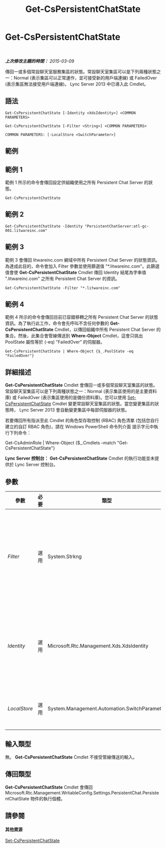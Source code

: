 ﻿---
title: Get-CsPersistentChatState
TOCTitle: Get-CsPersistentChatState
ms:assetid: 598086c9-a8c7-4b81-84ba-1807f1183024
ms:mtpsurl: https://technet.microsoft.com/zh-tw/library/JJ204915(v=OCS.15)
ms:contentKeyID: 49291007
ms.date: 08/10/2015
mtps_version: v=OCS.15
ms.translationtype: HT
---

# Get-CsPersistentChatState

 

_**上次修改主題的時間：** 2015-03-09_

傳回一或多個常設聊天室服務集區的狀態。常設聊天室集區可以是下列兩種狀態之一：Normal (表示集區可以正常運作，並可接受新的用戶端連線) 或 FailedOver (表示集區無法接受用戶端連線)。 Lync Server 2013 中已導入此 Cmdlet。

## 語法

    Get-CsPersistentChatState [-Identity <XdsIdentity>] <COMMON PARAMETERS>

    Get-CsPersistentChatState [-Filter <String>] <COMMON PARAMETERS>

    COMMON PARAMETERS: [-LocalStore <SwitchParameter>]

## 範例

## 範例 1

範例 1 所示的命令會傳回設定供組織使用之所有 Persistent Chat Server 的狀態。

    Get-CsPersistentChatState

## 範例 2

    Get-CsPersistentChatState -Identity "PersistentChatServer:atl-gc-001.litwareinc.com"

## 範例 3

範例 3 會傳回 litwareinc.com 網域中所有 Persistent Chat Server 的狀態資訊。為達成此目的，命令會加入 Filter 參數並使用篩選值 "\*.litwareinc.com"。此篩選值會使 **Get-CsPersistentChatState** Cmdlet 傳回 Identity 結尾為字串值 ".litwareinc.com" 之所有 Persistent Chat Server 的資訊。

    Get-CsPersistentChatState -Filter "*.litwareinc.com"

## 範例 4

範例 4 所示的命令會傳回目前已容錯移轉之所有 Persistent Chat Server 的狀態資訊。為了執行此工作，命令會先呼叫不含任何參數的 **Get-CsPersistentChatState** Cmdlet，以傳回組織中所有 Persistent Chat Server 的集合。然後，此集合會管線傳送到 **Where-Object** Cmdlet，這會只挑出 PoolState 屬性等於 (-eq) "FailedOver" 的伺服器。

    Get-CsPersistentChatState | Where-Object {$_.PoolState -eq "FailedOver"}

## 詳細描述

**Get-CsPersistentChatState** Cmdlet 會傳回一或多個常設聊天室集區的狀態。常設聊天室集區可以是下列兩種狀態之一：Normal (表示集區使用的是主要資料庫) 或 FailedOver (表示集區使用的是備份資料庫)。您可以使用 [Set-CsPersistentChatState](set-cspersistentchatstate.md) Cmdlet 變更常設聊天室集區的狀態。當您變更集區的狀態時， Lync Server 2013 會自動變更集區中每部伺服器的狀態。

若要傳回所有指派至此 Cmdlet 的角色型存取控制 (RBAC) 角色清單 (包括您自行建立的自訂 RBAC 角色)，請在 Windows PowerShell 命令列介面 提示字元中執行下列命令：

Get-CsAdminRole | Where-Object {$\_.Cmdlets –match "Get-CsPersistentChatState"}

**Lync Server 控制台：** **Get-CsPersistentChatState** Cmdlet 的執行功能並未提供於 Lync Server 控制台。

## 參數


<table>
<colgroup>
<col style="width: 25%" />
<col style="width: 25%" />
<col style="width: 25%" />
<col style="width: 25%" />
</colgroup>
<thead>
<tr class="header">
<th>參數</th>
<th>必要</th>
<th>類型</th>
<th>說明</th>
</tr>
</thead>
<tbody>
<tr class="odd">
<td><p><em>Filter</em></p></td>
<td><p>選用</p></td>
<td><p>System.Strkng</p></td>
<td><p>可讓您在擷取一或多個常設聊天室狀態時，使用萬用字元。例如，若要傳回 litwareinc.com 網域的所有常設聊天室狀態，請使用下列語法：</p>
<p>-Filter &quot;*.litwareinc.com&quot;</p>
<p>請勿在同一個命令中同時使用 Filter 參數和 Identity 參數。</p></td>
</tr>
<tr class="even">
<td><p><em>Identity</em></p></td>
<td><p>選用</p></td>
<td><p>Microsoft.Rtc.Management.Xds.XdsIdentity</p></td>
<td><p>常設聊天室集區的唯一識別碼。例如：</p>
<p>–Identity &quot;PersistentChatServer:atl-gc-001.litwareinc.com&quot;</p>
<p>如果省略此參數， <strong>Get-CsPersistentChatState</strong> Cmdlet 就會傳回所有常設聊天室狀態的資訊。</p></td>
</tr>
<tr class="odd">
<td><p><em>LocalStore</em></p></td>
<td><p>選用</p></td>
<td><p>System.Management.Automation.SwitchParameter</p></td>
<td><p>從中央管理存放區的本機複本擷取常設聊天室狀態資料，而不從中央管理存放區本身擷取。</p></td>
</tr>
</tbody>
</table>


## 輸入類型

無。 **Get-CsPersistentChatState** Cmdlet 不接受管線傳送的輸入。

## 傳回類型

**Get-CsPersistentChatState** Cmdlet 會傳回 Microsoft.Rtc.Management.WritableConfig.Settings.PersistentChat.PersistentChatState 物件的執行個體。

## 請參閱

#### 其他資源

[Set-CsPersistentChatState](set-cspersistentchatstate.md)

